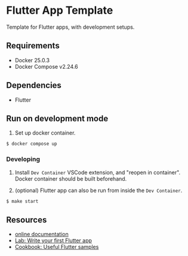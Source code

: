 # Flutter App Template
Template for Flutter apps, with development setups.

## Requirements
- Docker 25.0.3
- Docker Compose v2.24.6

## Dependencies
- Flutter

## Run on development mode
1. Set up docker container.
```bash
$ docker compose up
```

### Developing
1. Install `Dev Container` VSCode extension, and "reopen in container". Docker container should be built beforehand.

3. (optional) Flutter app can also be run from inside the `Dev Container`.
```bash
$ make start
```

## Resources
- [online documentation](https://docs.flutter.dev/)
- [Lab: Write your first Flutter app](https://docs.flutter.dev/get-started/codelab)
- [Cookbook: Useful Flutter samples](https://docs.flutter.dev/cookbook)
